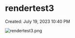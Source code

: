 # rendertest3

Created: July 19, 2023 10:40 PM

![rendertest3.png](rendertest3%20ec73bceed31e4094a27c98f51aa92c37/rendertest3.png)